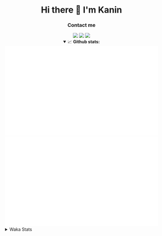 <div align="center">
 <h1>Hi there 👋 I'm Kanin</h1>
 <h3>Contact me</h3>
 <a href="mailto:im@kanin.dev"><img src="https://img.shields.io/badge/gmail-%23D14836.svg?&style=for-the-badge&logo=gmail&logoColor=white"/></a>
 <a href="https://twitter.com/KaninDev"><img src="https://img.shields.io/badge/twitter-%231DA1F2.svg?&style=for-the-badge&logo=twitter&logoColor=white"/></a>
 <a href="https://www.linkedin.com/in/KaninDev"><img src="https://img.shields.io/badge/linkedin-%230077B5.svg?&style=for-the-badge&logo=linkedin&logoColor=white"/></a>
<details open>
  <summary>📈 <b>Github stats:</b></summary>
  <img src="https://github.com/Kanin/Kanin/blob/master/scripts/GitHubStats/generated/overview.svg"/>
  <img src="https://github.com/Kanin/Kanin/blob/master/scripts/GitHubStats/generated/languages.svg"/>
</details>
</div>

<details>
 <summary>Waka Stats</summary>

<!--START_SECTION:waka-->
![Code Time](http://img.shields.io/badge/Code%20Time-2%2C066%20hrs%2032%20mins-blue)

![Profile Views](http://img.shields.io/badge/Profile%20Views-0-blue)

![Lines of code](https://img.shields.io/badge/From%20Hello%20World%20I%27ve%20Written-840.1%20thousand%20lines%20of%20code-blue)

**🐱 My GitHub Data** 

> 📦 101.5 kB Used in GitHub's Storage 
 > 
> 🏆 471 Contributions in the Year 2023
 > 
> 🚫 Not Opted to Hire
 > 
> 📜 21 Public Repositories 
 > 
> 🔑 10 Private Repositories 
 > 
**I'm an Early 🐤** 

```text
🌞 Morning                2126 commits        ██████░░░░░░░░░░░░░░░░░░░   25.31 % 
🌆 Daytime                2513 commits        ███████░░░░░░░░░░░░░░░░░░   29.92 % 
🌃 Evening                2492 commits        ███████░░░░░░░░░░░░░░░░░░   29.67 % 
🌙 Night                  1269 commits        ████░░░░░░░░░░░░░░░░░░░░░   15.11 % 
```
📅 **I'm Most Productive on Monday** 

```text
Monday                   1599 commits        █████░░░░░░░░░░░░░░░░░░░░   19.04 % 
Tuesday                  1122 commits        ███░░░░░░░░░░░░░░░░░░░░░░   13.36 % 
Wednesday                782 commits         ██░░░░░░░░░░░░░░░░░░░░░░░   09.31 % 
Thursday                 1248 commits        ████░░░░░░░░░░░░░░░░░░░░░   14.86 % 
Friday                   1332 commits        ████░░░░░░░░░░░░░░░░░░░░░   15.86 % 
Saturday                 814 commits         ██░░░░░░░░░░░░░░░░░░░░░░░   09.69 % 
Sunday                   1503 commits        ████░░░░░░░░░░░░░░░░░░░░░   17.89 % 
```


📊 **This Week I Spent My Time On** 

```text
🕑︎ Time Zone: America/New_York

💬 Programming Languages: 
Python                   14 hrs 24 mins      ███████████████████████░░   90.05 % 
virtualenv               46 mins             █░░░░░░░░░░░░░░░░░░░░░░░░   04.80 % 
Java                     35 mins             █░░░░░░░░░░░░░░░░░░░░░░░░   03.68 % 
.env file                4 mins              ░░░░░░░░░░░░░░░░░░░░░░░░░   00.44 % 
requirements.txt         3 mins              ░░░░░░░░░░░░░░░░░░░░░░░░░   00.38 % 

🔥 Editors: 
PyCharm                  15 hrs 24 mins      ████████████████████████░   96.31 % 
IntelliJ                 35 mins             █░░░░░░░░░░░░░░░░░░░░░░░░   03.69 % 

🐱‍💻 Projects: 
BB-CommunityBot          9 hrs 26 mins       ███████████████░░░░░░░░░░   59.05 % 
MediaUploader            4 hrs 31 mins       ███████░░░░░░░░░░░░░░░░░░   28.29 % 
monopolybutgood          57 mins             █░░░░░░░░░░░░░░░░░░░░░░░░   05.99 % 
colors                   33 mins             █░░░░░░░░░░░░░░░░░░░░░░░░   03.52 % 
QuartTesting             15 mins             ░░░░░░░░░░░░░░░░░░░░░░░░░   01.63 % 

💻 Operating System: 
Windows                  16 hrs              █████████████████████████   100.00 % 
```

**I Mostly Code in Python** 

```text
Python                   26 repos            ██████████████░░░░░░░░░░░   57.78 % 
Java                     7 repos             ████░░░░░░░░░░░░░░░░░░░░░   15.56 % 
JavaScript               4 repos             ██░░░░░░░░░░░░░░░░░░░░░░░   08.89 % 
Kotlin                   2 repos             █░░░░░░░░░░░░░░░░░░░░░░░░   04.44 % 
HTML                     2 repos             █░░░░░░░░░░░░░░░░░░░░░░░░   04.44 % 
```



**Timeline**

![Lines of Code chart](https://raw.githubusercontent.com/Kanin/Kanin/master/assets/bar_graph.png)


 Last Updated on 23/07/2023 00:51:02 UTC
<!--END_SECTION:waka-->
</details>
